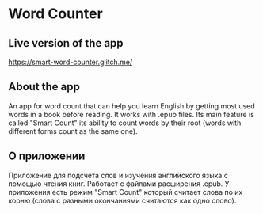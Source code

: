 # Word Counter
## Live version of the app
https://smart-word-counter.glitch.me/
## About the app
An app for word count that can help you learn English by getting most used words in a book before reading. It works with .epub files. Its main feature is called "Smart Count" its ability to count words by their root (words with different forms count as the same one).
## О приложении
Приложение для подсчёта слов и изучения английского языка с помощью чтения книг. Работает с файлами расширения .epub. У приложения есть режим "Smart Count" который считает слова по их корню (слова с разными окончаниями считаются как одно слово).
